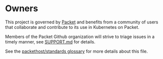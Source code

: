 # Owners

This project is governed by [Packet](https://packet.com) and benefits from a community of users that collaborate and contribute to its use in Kubernetes on Packet.

Members of the Packet Github organization will strive to triage issues in a timely manner, see [SUPPORT.md](.github/SUPPORT.md) for details.

See the [packethost/standards glossary](https://github.com/packethost/standards/blob/master/glossary.md#ownersmd) for more details about this file.
